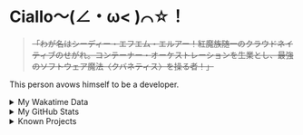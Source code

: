 # Ciallo～(∠・ω< )⌒☆！

> ~~「わが名はシーディー・エフエム・エルアー！紅魔族随一のクラウドネイティブのせがれ。コンテーナー・オーケストレーションを生業とし、最強のソフトウェア魔法〈クバネティス〉を操る者！」~~

This person avows himself to be a developer.

<details>

<summary>My Wakatime Data</summary>

<!--START_SECTION:waka-->
![Lines of code](https://img.shields.io/badge/From%20Hello%20World%20I%27ve%20Written-8.9%20million%20lines%20of%20code-blue)

**🐱 My GitHub Data** 

> 📦 790.7 kB Used in GitHub's Storage 
 > 
> 🏆 996 Contributions in the Year 2024
 > 
> 🚫 Not Opted to Hire
 > 
> 📜 93 Public Repositories 
 > 
> 🔑 31 Private Repositories 
 > 
**I'm an Early 🐤** 

```text
🌞 Morning                2273 commits        ██████░░░░░░░░░░░░░░░░░░░   23.87 % 
🌆 Daytime                4135 commits        ███████████░░░░░░░░░░░░░░   43.42 % 
🌃 Evening                3041 commits        ████████░░░░░░░░░░░░░░░░░   31.93 % 
🌙 Night                  75 commits          ░░░░░░░░░░░░░░░░░░░░░░░░░   00.79 % 
```
📅 **I'm Most Productive on Wednesday** 

```text
Monday                   1182 commits        ███░░░░░░░░░░░░░░░░░░░░░░   12.41 % 
Tuesday                  1682 commits        ████░░░░░░░░░░░░░░░░░░░░░   17.66 % 
Wednesday                1717 commits        █████░░░░░░░░░░░░░░░░░░░░   18.03 % 
Thursday                 1370 commits        ████░░░░░░░░░░░░░░░░░░░░░   14.38 % 
Friday                   1429 commits        ████░░░░░░░░░░░░░░░░░░░░░   15.00 % 
Saturday                 1150 commits        ███░░░░░░░░░░░░░░░░░░░░░░   12.07 % 
Sunday                   994 commits         ███░░░░░░░░░░░░░░░░░░░░░░   10.44 % 
```


**I Mostly Code in Go** 

```text
Go                       36 repos            █████████░░░░░░░░░░░░░░░░   34.29 % 
Vue                      6 repos             █░░░░░░░░░░░░░░░░░░░░░░░░   05.71 % 
Swift                    5 repos             █░░░░░░░░░░░░░░░░░░░░░░░░   04.76 % 
Rust                     3 repos             █░░░░░░░░░░░░░░░░░░░░░░░░   02.86 % 
Shell                    2 repos             ░░░░░░░░░░░░░░░░░░░░░░░░░   01.90 % 
```




 Last Updated on 09/09/2024 01:42:52 UTC
<!--END_SECTION:waka-->

</details>

<details>
 
 <summary>My GitHub Stats</summary>

[![CDFMLR's github stats](https://github-readme-stats.vercel.app/api?username=cdfmlr&count_private=true&show_icons=true)](https://github.com/anuraghazra/github-readme-stats)
 
</details>

<details>

<summary>Known Projects</summary>

[![Star History Chart](https://api.star-history.com/svg?repos=cdfmlr/pyflowchart,cdfmlr/muvtuber,cdfmlr/crud,cdfmlr/murecom-verse-1,cdfmlr/murecom-intro&type=Date)](https://star-history.com/#cdfmlr/pyflowchart&cdfmlr/muvtuber&cdfmlr/crud&cdfmlr/murecom-verse-1&cdfmlr/murecom-intro&Date)

 </details>
